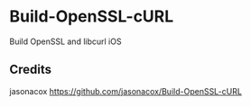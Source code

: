 # Build-OpenSSL-cURL

Build OpenSSL and libcurl iOS

## Credits

jasonacox
https://github.com/jasonacox/Build-OpenSSL-cURL

